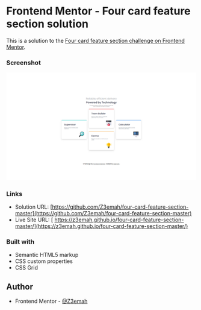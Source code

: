 # Frontend Mentor - Four card feature section solution

This is a solution to the [Four card feature section challenge on Frontend Mentor](https://www.frontendmentor.io/challenges/four-card-feature-section-weK1eFYK).


### Screenshot

![](images/Screenshot.png)


### Links

- Solution URL: [https://github.com/Z3emah/four-card-feature-section-master](https://github.com/Z3emah/four-card-feature-section-master)
- Live Site URL: [ https://z3emah.github.io/four-card-feature-section-master/](https://z3emah.github.io/four-card-feature-section-master/)


### Built with

- Semantic HTML5 markup
- CSS custom properties
- CSS Grid

## Author

- Frontend Mentor - [@Z3emah](https://www.frontendmentor.io/profile/Z3emah)
